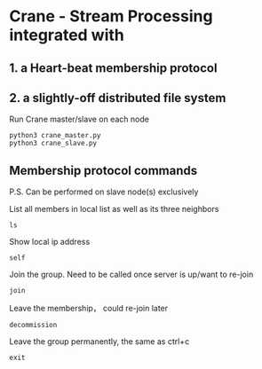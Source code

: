 # Crane - Stream Processing integrated with 
## 1. a Heart-beat membership protocol 
## 2. a slightly-off distributed file system

Run Crane master/slave on each node

~~~
python3 crane_master.py
python3 crane_slave.py
~~~

## Membership protocol commands 
P.S. Can be performed on slave node(s) exclusively

List all members in local list as well as its three neighbors

~~~
ls
~~~

Show local ip address

~~~
self
~~~

Join the group. Need to be called once server is up/want to re-join
~~~
join
~~~

Leave the membership， could re-join later

~~~
decommission
~~~

Leave the group permanently, the same as ctrl+c

~~~
exit
~~~
